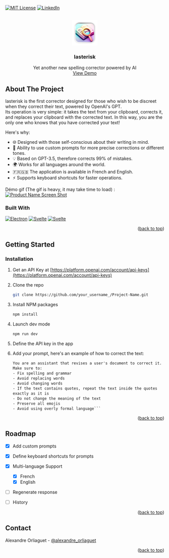<!-- Improved compatibility of back to top link: See: https://github.com/othneildrew/Best-README-Template/pull/73 -->
<a name="readme-top"></a>
<!--
*** Thanks for checking out the Best-README-Template. If you have a suggestion
*** that would make this better, please fork the repo and create a pull request
*** or simply open an issue with the tag "enhancement".
*** Don't forget to give the project a star!
*** Thanks again! Now go create something AMAZING! :D
-->



<!-- PROJECT SHIELDS -->
<!--
*** I'm using markdown "reference style" links for readability.
*** Reference links are enclosed in brackets [ ] instead of parentheses ( ).
*** See the bottom of this document for the declaration of the reference variables
*** for contributors-url, forks-url, etc. This is an optional, concise syntax you may use.
*** https://www.markdownguide.org/basic-syntax/#reference-style-links
-->

[![MIT License][license-shield]][license-url]
[![LinkedIn][linkedin-shield]][linkedin-url]



<!-- PROJECT LOGO -->
<br />
<div align="center">
  <a href="https://github.com/AlexandreOrlg/Iasterisk">
    <img src="https://github.com/AlexandreOrlg/Iasterisk/blob/master/resources/icon.png?raw=true" alt="Logo" width="80" height="80">
  </a>

<h3 align="center">Iasterisk</h3>

  <p align="center">
Yet another new spelling corrector powered by AI <br>
    <a href="https://github.com/othneildrew/Best-README-Template">View Demo</a>

  </p>
</div>




<!-- ABOUT THE PROJECT -->
## About The Project
Iasterisk is the first corrector designed for those who wish to be discreet when they correct their text, powered by OpenAI's GPT.<br>
Its operation is very simple: it takes the text from your clipboard, corrects it, and replaces your clipboard with the corrected text. In this way, you are the only one who knows that you have corrected your text!

Here's why:
* 🌐 Designed with those self-conscious about their writing in mind.
* 🎯 Ability to use custom prompts for more precise corrections or different tones.
* 💡 Based on GPT-3.5, therefore corrects 99% of mistakes.
* 🌍 Works for all languages around the world.
* 🇫🇷🇬🇧 The application is available in French and English.
* ⚡️ Supports keyboard shortcuts for faster operations.


Démo gif (The gif is heavy, it may take time to load) :
[![Product Name Screen Shot][product-screenshot]](https://example.com)




### Built With

[![Electron][Electron.org]][Electron-url]
[![Svelte][Svelte.dev]][Svelte-url]
[![Svelte][openAI.com]][OpenAi-url]

<p align="right">(<a href="#readme-top">back to top</a>)</p>



<!-- GETTING STARTED -->
## Getting Started

### Installation

1. Get an API Key at [https://platform.openai.com/account/api-keys](https://platform.openai.com/account/api-keys)
2. Clone the repo
   ```sh
   git clone https://github.com/your_username_/Project-Name.git
   ```
3. Install NPM packages
   ```sh
   npm install
   ```

4. Launch dev mode
   ```sh
   npm run dev
   ```

5. Define the API key in the app

6. Add your prompt, here's an example of how to correct the text:
   ```
   You are an assistant that revises a user's document to correct it. Make sure to:
   - Fix spelling and grammar
   - Avoid replacing words
   - Avoid changing words
   - If the text contains quotes, repeat the text inside the quotes exactly as it is
   - Do not change the meaning of the text
   - Preserve all emojis
   - Avoid using overly formal language```

<p align="right">(<a href="#readme-top">back to top</a>)</p>




<!-- ROADMAP -->
## Roadmap

- [x] Add custom prompts
- [x] Define keyboard shortcuts for prompts
- [x] Multi-language Support
  - [x] French
  - [x] English
- [ ] Regenerate response
- [ ] History


<p align="right">(<a href="#readme-top">back to top</a>)</p>



<!-- CONTACT -->
## Contact

Alexandre Orliaguet - [@alexandre_orliaguet](https://linkedin.com/in/alexandre-orliaguet)


<p align="right">(<a href="#readme-top">back to top</a>)</p>




<!-- MARKDOWN LINKS & IMAGES -->
<!-- https://www.markdownguide.org/basic-syntax/#reference-style-links -->
[license-shield]: https://img.shields.io/github/license/othneildrew/Best-README-Template.svg?style=for-the-badge
[license-url]: https://github.com/othneildrew/Best-README-Template/blob/master/LICENSE.txt
[linkedin-shield]: https://img.shields.io/badge/-LinkedIn-black.svg?style=for-the-badge&logo=linkedin&colorB=555
[linkedin-url]: https://linkedin.com/in/alexandre-orliaguet
[product-screenshot]: https://github.com/AlexandreOrlg/Iasterisk/blob/master/d%C3%A9mo.gif?raw=true

[Svelte.dev]: https://img.shields.io/badge/Svelte-4A4A55?style=for-the-badge&logo=svelte&logoColor=FF3E00
[Svelte-url]: https://svelte.dev/
[Electron.org]: https://img.shields.io/badge/Electron-4A4A55?style=for-the-badge&logo=electron&logoColor=white
[Electron-url]: htpps://electron.org
[Openai.com]: https://img.shields.io/badge/OpenAI-4A4A55?style=for-the-badge&logo=openai
[Openai-url]: https://openai.com

